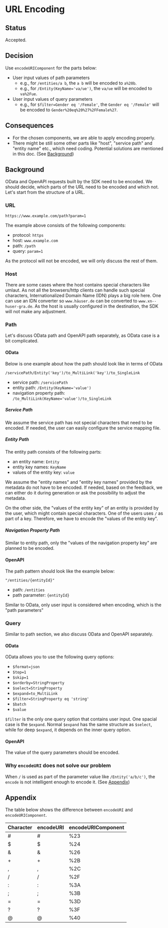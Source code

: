 # URL Encoding

## Status

Accepted.

## Decision

Use `encodeURIComponent` for the parts below:

- User input values of path parameters
  - e.g., for `/entities/a b`, the `a b` will be encoded to `a%20b`.
  - e.g., for `/Entity(KeyName='va/ue')`, the `va/ue` will be encoded to `va%2Fue`.
- User input values of query parameters
  - e.g., for `$filter=Gender eq '/Female'`, the `Gender eq '/Female'` will be encoded to `Gender%20eq%20%27%2FFemale%27`.

## Consequences

- For the chosen components, we are able to apply encoding properly.
- There might be still some other parts like "host", "service path" and "entity name" etc., which need coding. Potential solutions are mentioned in this doc. (See [Background](#background))

## Background

OData and OpenAPI requests built by the SDK need to be encoded.
We should decide, which parts of the URL need to be encoded and which not.
Let's start from the structure of a URL.

### URL

```
https://www.example.com/path?param=1
```

The example above consists of the following components:

- protocol: `https`
- host: `www.example.com`
- path: `/path`
- query: `param=1`

As the protocol will not be encoded, we will only discuss the rest of them.

### Host

There are some cases where the host contains special characters like umlaut.
As not all the browsers/http clients can handle such special characters, Internationalized Domain Name (IDN) plays a big role here.
One can use an IDN converter so `www.häuser.de` can be converted to `www.xn--huser-gra.de`.
As the host is usually configured in the destination, the SDK will not make any adjustment.

### Path

Let's discuss OData path and OpenAPI path separately, as OData case is a bit complicated.

#### OData

Below is one example about how the path should look like in terms of OData

```
/servicePath/Entity('key')/to_MultiLink('key')/to_SingleLink
```

- service path: `/servicePath`
- entity path: `/Entity(KeyName='value')`
- navigation property path: `/to_MultiLink(KeyName='value')/to_SingleLink`

##### Service Path

We assume the service path has not special characters that need to be encoded.
If needed, the user can easily configure the service mapping file.

##### Entity Path

The entity path consists of the following parts:

- an entity name: `Entity`
- entity key names: `KeyName`
- values of the entity key: `value`

We assume the "entity names" and "entity key names" provided by the metadata do not have to be encoded.
If needed, based on the feedback, we can either do it during generation or ask the possibility to adjust the metadata.

On the other side, the "values of the entity key" of an entity is provided by the user, which might contain special characters.
One of the users uses `/` as part of a key.
Therefore, we have to encode the "values of the entity key".

##### Navigation Property Path

Similar to entity path, only the "values of the navigation property key" are planned to be encoded.

#### OpenAPI

The path pattern should look like the example below:

```
"/entities/{entityId}"
```

- path: `/entities`
- path parameter: `{entityId}`

Similar to OData, only user input is considered when encoding, which is the "path parameters"

### Query

Similar to path section, we also discuss OData and OpenAPI separately.

#### OData

OData allows you to use the following query options:

- `$format=json`
- `$top=1`
- `$skip=1`
- `$orderby=StringProperty`
- `$select=StringProperty`
- `$expand=to_MultiLink`
- `$filter=StringProperty eq 'string'`
- `$batch`
- `$value`

`$filter` is the only one query option that contains user input.
One spacial case is the `$expand`.
Normal `$expand` has the same structure as `$select`, while for deep `$expand`, it depends on the inner query option.

#### OpenAPI

The value of the query parameters should be encoded.

### Why `encodeURI` does not solve our problem

When `/` is used as part of the parameter value like `/Entity('a/b/c')`, the `encode` is not intelligent enough to encode it. (See [Appendix](#appendix))

## Appendix

The table below shows the difference between `encodeURI` and `encodeURIComponent`.

| Character | encodeURI | encodeURIComponent |
| --------- | --------- | ------------------ |
| #         | #         | %23                |
| $         | $         | %24                |
| &         | &         | %26                |
| +         | +         | %2B                |
| ,         | ,         | %2C                |
| /         | /         | %2F                |
| :         | :         | %3A                |
| ;         | ;         | %3B                |
| =         | =         | %3D                |
| ?         | ?         | %3F                |
| @         | @         | %40                |
